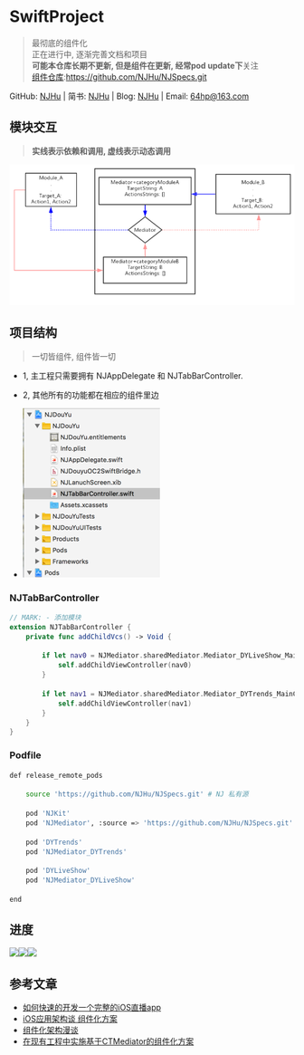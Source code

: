 # SwiftProject
> 最彻底的组件化<br>
正在进行中, 逐渐完善文档和项目<br>**可能本仓库长期不更新, 但是组件在更新, 经常pod update下**关注<br>
[组件仓库](https://github.com/NJHu/NJSpecs.git):https://github.com/NJHu/NJSpecs.git

GitHub: [NJHu](https://github.com/njhu) | 简书: [NJHu](https://www.jianshu.com/u/dbc8e7afeb3d) | Blog: [NJHu](https://www.weibo.com/njhu) | Email: <a href="64hp@163.com">64hp@163.com</a>

## 模块交互
> **实线表示依赖和调用, 虚线表示动态调用**

![](./images/mediator.png)

## 项目结构
> 一切皆组件, 组件皆一切

- 1, 主工程只需要拥有 NJAppDelegate 和 NJTabBarController. 
- 2, 其他所有的功能都在相应的组件里边

- ![](./images/Swiftmulu.png)

### NJTabBarController

``` swift
// MARK: - 添加模块
extension NJTabBarController {
    private func addChildVcs() -> Void {

        if let nav0 = NJMediator.sharedMediator.Mediator_DYLiveShow_MainController() {
            self.addChildViewController(nav0)
        }
        
        if let nav1 = NJMediator.sharedMediator.Mediator_DYTrends_MainController() {
            self.addChildViewController(nav1)
        }
    }
}
```

### Podfile

```bash
def release_remote_pods
    
    source 'https://github.com/NJHu/NJSpecs.git' # NJ 私有源
    
    pod 'NJKit'
    pod 'NJMediator', :source => 'https://github.com/NJHu/NJSpecs.git'
    
    pod 'DYTrends'
    pod 'NJMediator_DYTrends'
    
    pod 'DYLiveShow'
    pod 'NJMediator_DYLiveShow'
    
end
```

## 进度

<div><img src="https://raw.githubusercontent.com/NJHu/swiftProject/master/images/homeList.png" width="24%"><img src="https://raw.githubusercontent.com/NJHu/swiftProject/master/images/category.png" width="24%"><img src="https://raw.githubusercontent.com/NJHu/swiftProject/master/images/categoryList.png" width="24%"></div>

## 参考文章
- [如何快速的开发一个完整的iOS直播app](https://www.jianshu.com/p/bd42bacbe4cc)
- [iOS应用架构谈 组件化方案](https://casatwy.com/iOS-Modulization.html)
- [组件化架构漫谈](https://www.jianshu.com/p/67a6004f6930)
- [在现有工程中实施基于CTMediator的组件化方案](https://casatwy.com/modulization_in_action.html)
